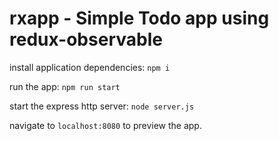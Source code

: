 # rxapp - Simple Todo app using redux-observable


install application dependencies:
`npm i`

run the app:
`npm run start`

start the express http server:
`node server.js`

navigate to ``localhost:8080`` to preview the app.

